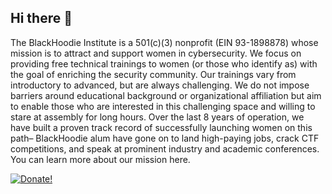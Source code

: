## Hi there 👋

The BlackHoodie Institute is a 501(c)(3) nonprofit (EIN 93-1898878) whose mission is to attract and support women in cybersecurity. We focus on providing free technical trainings to women (or those who identify as) with the goal of enriching the security community. Our trainings vary from introductory to advanced, but are always challenging. We do not impose barriers around educational background or organizational affiliation but aim to enable those who are interested in this challenging space and willing to stare at assembly for long hours. Over the last 8 years of operation, we have built a proven track record of successfully launching women on this path– BlackHoodie alum have gone on to land high-paying jobs, crack CTF competitions, and speak at prominent industry and academic conferences. You can learn more about our mission here.

[![Donate!](https://gist.githubusercontent.com/cxmeel/0dbc95191f239b631c3874f4ccf114e2/raw/bb4634715f95ebb209b4e0bcdd4d2d98fe64c64c/github_sponsor-icon.svg)](https://donate.stripe.com/9AQaGq3Ho6084aAdQQ)
